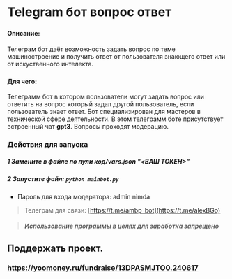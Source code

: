 # Telegram бот вопрос ответ
###
#### Описание:
Телеграм бот даёт возможность задать вопрос по теме машиностроение и получить ответ от пользователя знающего ответ или от искуственного интелекта.
###
#### Для чего: 
 Телеграмм бот в котором пользователи могут задать вопрос или ответить на вопрос который задал другой пользователь, если пользователь знает ответ. Бот специализирован для мастеров в 	технической сфере деятельности. В этом телеграмм боте присутствует встроенный чат __gpt3__. Вопросы проходят модерацию.

###
### Действия для запуска
##### 1 Замените в файле по пули **код/vars.json** "<ВАШ ТОКЕН>"
##### 2 Запустите файл: ```python mainbot.py```
###
* Пароль для входа модератора: admin nimda 

>Телеграм для связи: [https://t.me/ambp_bot](https://t.me/alexBGo)

> #### _Использование программы в целях для заработка **запрещено**_
## Поддержать проект. 
### https://yoomoney.ru/fundraise/13DPASMJTO0.240617
